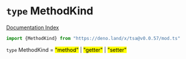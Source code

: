 # `type` MethodKind

[Documentation Index](../README.md)

```ts
import {MethodKind} from "https://deno.land/x/tsa@v0.0.57/mod.ts"
```

`type` MethodKind = <mark>"method"</mark> | <mark>"getter"</mark> | <mark>"setter"</mark>